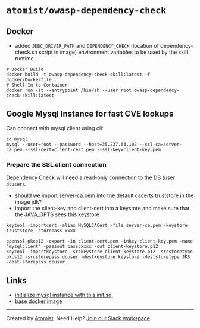# `atomist/owasp-dependency-check`

<!---atomist-skill-readme:start--->

<!---atomist-skill-readme:end--->

## Docker

* added `JDBC_DRIVER_PATH` and `DEPENDENCY_CHECK` (location of dependency-check.sh script in image) environment variables
to be used by the skill runtime.

```
# Docker Build
docker build -t owasp-dependency-check-skill:latest -f docker/Dockerfile .
# Shell-In to Container
docker run -it --entrypoint /bin/sh --user root owasp-dependency-check-skill:latest
```

## Google Mysql Instance for fast CVE lookups

Can connect with mysql client using cli:

```
cd mysql
mysql --user=root --password --host=35.237.63.102 --ssl-ca=server-ca.pem --ssl-cert=client-cert.pem --ssl-key=client-key.pem
```

### Prepare the SSL client connection

Dependency Check will need a read-only connection to the DB (user `dcuser`).

* should we import server-ca.pem into the default cacerts truststore in the image jdk?
* import the client-key and client-cert into a keystore and make sure that the JAVA_OPTS sees this keystore

```
keytool -importcert -alias MySQLCACert -file server-ca.pem -keystore truststore -storepass xxxx

openssl pkcs12 -export -in client-cert.pem -inkey client-key.pem -name "mysqlclient" -passout pass:xxxx -out client-keystore.p12
keytool -importkeystore -srckeystore client-keystore.p12 -srcstoretype pkcs12 -srcstorepass dcuser -destkeystore keystore -deststoretype JKS -dest-storepass dcuser
```

## Links

- [initialize mysql instance with this init.sql][init.sql]
- [base docker image][base-docker-image]

[base-docker-image]: https://hub.docker.com/r/owasp/dependency-check
[init.sql]: https://github.com/jeremylong/DependencyCheck/blob/main/core/src/main/resources/data/initialize_mysql.sql

---

Created by [Atomist][atomist]. Need Help? [Join our Slack workspace][slack].

[atomist]: https://atomist.com/ "Atomist - How Teams Deliver Software"
[slack]: https://join.atomist.com/ "Atomist Community Slack"
